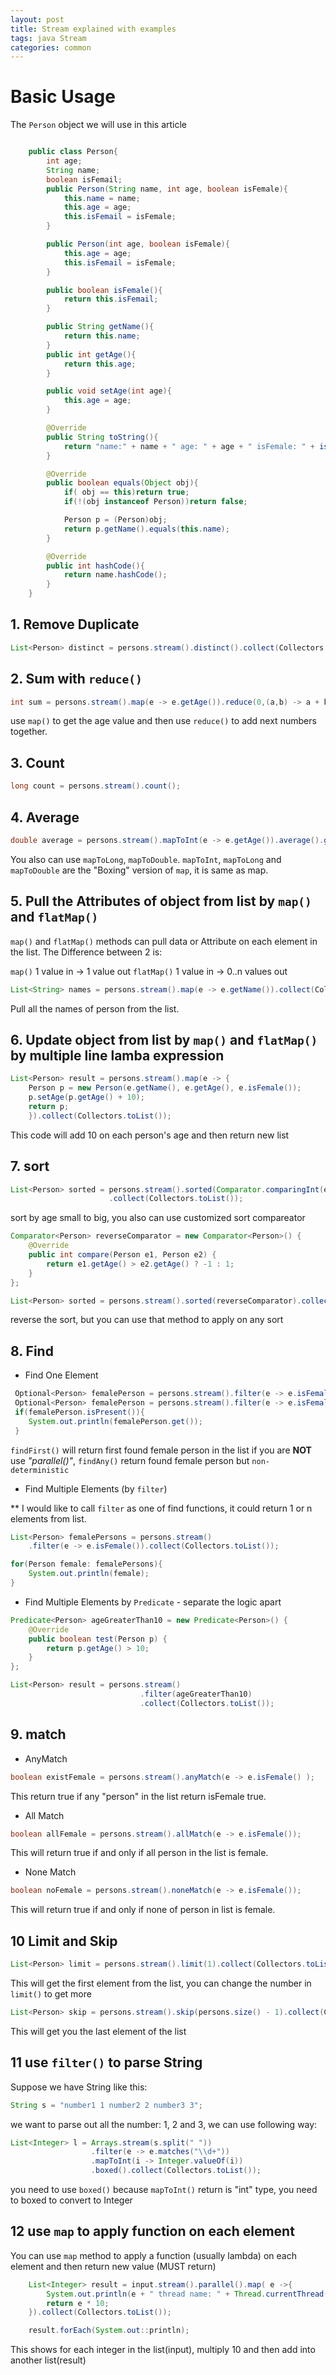 ```yaml
---
layout: post
title: Stream explained with examples
tags: java Stream
categories: common
---
```


# Basic Usage

The `Person` object we will use in this article

~~~java

    public class Person{
        int age;
        String name;
        boolean isFemail;
        public Person(String name, int age, boolean isFemale){
            this.name = name;
            this.age = age;
            this.isFemail = isFemale;
        }

        public Person(int age, boolean isFemale){
            this.age = age;
            this.isFemail = isFemale;
        }

        public boolean isFemale(){
            return this.isFemail;
        }

        public String getName(){
            return this.name;
        }
        public int getAge(){
            return this.age;
        }

        public void setAge(int age){
            this.age = age;
        }

        @Override
        public String toString(){
            return "name:" + name + " age: " + age + " isFemale: " + isFemale();
        }

        @Override
        public boolean equals(Object obj){
            if( obj == this)return true;
            if(!(obj instanceof Person))return false;

            Person p = (Person)obj;
            return p.getName().equals(this.name);
        }

        @Override
        public int hashCode(){
            return name.hashCode();
        }
    }

~~~

## 1. Remove Duplicate

~~~java
List<Person> distinct = persons.stream().distinct().collect(Collectors.toList());
~~~

## 2. Sum with `reduce()`

~~~java
int sum = persons.stream().map(e -> e.getAge()).reduce(0,(a,b) -> a + b);
~~~

use `map()` to get the age value and then use `reduce()` to add next numbers together.

## 3. Count

~~~java
long count = persons.stream().count();
~~~

## 4. Average

~~~java
double average = persons.stream().mapToInt(e -> e.getAge()).average().getAsDouble();
~~~

You also can use `mapToLong`, `mapToDouble`. `mapToInt`, `mapToLong` and `mapToDouble` are the "Boxing" version of `map`, it is same as map.

## 5. Pull the Attributes of object from list by `map()` and `flatMap()`

`map()` and `flatMap()` methods can pull data or Attribute on each element in the list. The Difference between 2 is:

`map()` 1 value in -> 1 value out
`flatMap()` 1 value in -> 0..n values out

~~~java
List<String> names = persons.stream().map(e -> e.getName()).collect(Collectors.toList());
~~~

Pull all the names of person from the list.

## 6. Update object from list by `map()` and `flatMap()` by multiple line lamba expression

~~~java
List<Person> result = persons.stream().map(e -> {
    Person p = new Person(e.getName(), e.getAge(), e.isFemale());
    p.setAge(p.getAge() + 10);
    return p;
    }).collect(Collectors.toList());
~~~

This code will add 10 on each person's age and then return new list

## 7. sort

~~~java
List<Person> sorted = persons.stream().sorted(Comparator.comparingInt(e -> e.getAge()))
                      .collect(Collectors.toList());
~~~

sort by age small to big, you also can use customized sort compareator

~~~java
Comparator<Person> reverseComparator = new Comparator<Person>() {
    @Override
    public int compare(Person e1, Person e2) {
        return e1.getAge() > e2.getAge() ? -1 : 1;
    }
};

List<Person> sorted = persons.stream().sorted(reverseComparator).collect(Collectors.toList());
~~~

reverse the sort, but you can use that method to apply on any sort

## 8. Find

- Find One Element

~~~java
 Optional<Person> femalePerson = persons.stream().filter(e -> e.isFemale()).findFirst();
 Optional<Person> femalePerson = persons.stream().filter(e -> e.isFemale()).findAny();
 if(femalePerson.isPresent()){
    System.out.println(femalePerson.get());
 }
~~~

`findFirst()` will return first found female person in the list if you are **NOT** use *"parallel()"*, `findAny()` return found female person but `non-deterministic`

- Find Multiple Elements (by `filter`)

\** I would like to call `filter` as one of find functions, it could return 1 or n elements from list.

~~~java
List<Person> femalePersons = persons.stream()
    .filter(e -> e.isFemale()).collect(Collectors.toList());

for(Person female: femalePersons){
    System.out.println(female);
}
~~~

- Find Multiple Elements by `Predicate` - separate the logic apart

~~~java
Predicate<Person> ageGreaterThan10 = new Predicate<Person>() {
    @Override
    public boolean test(Person p) {
        return p.getAge() > 10;
    }
};

List<Person> result = persons.stream()
                             .filter(ageGreaterThan10)
                             .collect(Collectors.toList());
~~~

## 9. match

- AnyMatch

~~~java
boolean existFemale = persons.stream().anyMatch(e -> e.isFemale() );
~~~

This return true if any "person" in the list return isFemale true.

- All Match

~~~java
boolean allFemale = persons.stream().allMatch(e -> e.isFemale());
~~~

This will return true if and only if all person in the list is female.

- None Match

~~~java
boolean noFemale = persons.stream().noneMatch(e -> e.isFemale());
~~~

This will return true if and only if none of person in list is female.

## 10 Limit and Skip

~~~java
List<Person> limit = persons.stream().limit(1).collect(Collectors.toList());
~~~

This will get the first element from the list, you can change the number in `limit()` to get more

~~~java
List<Person> skip = persons.stream().skip(persons.size() - 1).collect(Collectors.toList());
~~~

This will get you the last element of the list

## 11 use `filter()` to parse String

Suppose we have String like this:

~~~java
String s = "number1 1 number2 2 number3 3";
~~~

we want to parse out all the number: 1, 2 and 3, we can use following way:

~~~java
List<Integer> l = Arrays.stream(s.split(" "))
                  .filter(e -> e.matches("\\d+"))
                  .mapToInt(i -> Integer.valueOf(i))
                  .boxed().collect(Collectors.toList());
~~~

you need to use `boxed()` because `mapToInt()` return is "int" type, you need to boxed to convert to Integer

## 12 use `map` to apply function on each element

You can use `map` method to apply a function (usually lambda) on each element and then return new value (MUST return)

~~~java
    List<Integer> result = input.stream().parallel().map( e ->{
        System.out.println(e + " thread name: " + Thread.currentThread().getName());
        return e * 10;
    }).collect(Collectors.toList());

    result.forEach(System.out::println);
~~~

This shows for each integer in the list(input), multiply 10 and then add into another list(result)